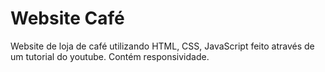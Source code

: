 # Website Café
Website de loja de café utilizando HTML, CSS, JavaScript feito através de um tutorial do youtube.
Contém responsividade.
